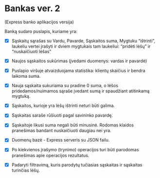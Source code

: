 # Bankas ver. 2

(Express banko aplikacijos versija)

Banką sudaro puslapis, kuriame yra:

- [x] Sąskaitų sąrašas su Vardu, Pavarde, Sąskaitos suma, Mygtuku “ištrinti”, laukeliu vertei įrašyti ir dviem mygtukais tam laukeliui: “pridėti lėšų” ir “nuskaičiuoti lėšas”

- [x] Naujos sąskaitos sukūrimas (įvedami duomenys: vardas ir pavardė)

- [x] Puslapio viršuje atvaizduojama statistika: klientų skaičius ir bendra laikoma suma.

- [x] Nauja sąskaita sukuriama su pradine 0 suma, o lėšos pridedamos/nuimamos sąraše įvedant sumą ir spaudžiant atitinkamą mygtuką.

- [x] Sąskaitos, kurioje yra lėšų ištrinti neturi būti galima.

- [x] Sąskaitas saraše rūšiuoti pagal savininko pavardę.

- [x] Sąskaitoje likusi suma negali būti minusinė. Rodomas klaidos pranešimas bandant nuskaičiuoti daugiau nei yra.

- [x] Duomenų bazė - Express serveris su JSON failu.

- [x] Po kiekvienos įrašymo (trynimo) operacijos turi būti parodomas pranešimas apie operacijos rezultatus.

- [x] Padaryti filtravimą, kuris parodytų tučiasias sąskaitas ir sąskaitas turinčias lėšų.
